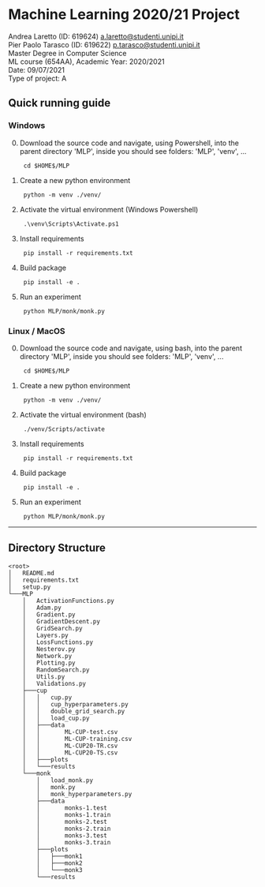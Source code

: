 # Machine Learning 2020/21 Project
Andrea Laretto (ID: 619624) a.laretto@studenti.unipi.it<br>
Pier Paolo Tarasco (ID: 619622) p.tarasco@studenti.unipi.it<br>
Master Degree in Computer Science<br>
ML course (654AA), Academic Year: 2020/2021<br>
Date: 09/07/2021<br>
Type of project: A

## Quick running guide

### Windows

0. Download the source code and navigate, using Powershell, into the parent directory 'MLP', inside you should see folders: 'MLP', 'venv', ...

        cd $HOME$/MLP

1. Create a new python environment

        python -m venv ./venv/

2. Activate the virtual environment (Windows Powershell)

        .\venv\Scripts\Activate.ps1

3. Install requirements

        pip install -r requirements.txt

4. Build package

        pip install -e .

5. Run an experiment

        python MLP/monk/monk.py

### Linux / MacOS

0. Download the source code and navigate, using bash, into the parent directory 'MLP', inside you should see folders: 'MLP', 'venv', ...

        cd $HOME$/MLP

1. Create a new python environment

        python -m venv ./venv/

2. Activate the virtual environment (bash)

        ./venv/Scripts/activate

3. Install requirements

        pip install -r requirements.txt

4. Build package

        pip install -e .

5. Run an experiment

        python MLP/monk/monk.py

---

## Directory Structure

```
<root>
│   README.md
│   requirements.txt
│   setup.py
└───MLP
    │   ActivationFunctions.py
    │   Adam.py
    │   Gradient.py
    │   GradientDescent.py
    │   GridSearch.py
    │   Layers.py
    │   LossFunctions.py
    │   Nesterov.py
    │   Network.py
    │   Plotting.py
    │   RandomSearch.py
    │   Utils.py
    │   Validations.py
    ├───cup
    │   │   cup.py
    │   │   cup_hyperparameters.py
    │   │   double_grid_search.py
    │   │   load_cup.py
    │   ├───data
    │   │       ML-CUP-test.csv
    │   │       ML-CUP-training.csv
    │   │       ML-CUP20-TR.csv
    │   │       ML-CUP20-TS.csv
    │   ├───plots
    │   └───results
    └───monk
        │   load_monk.py
        │   monk.py
        │   monk_hyperparameters.py
        ├───data
        │       monks-1.test
        │       monks-1.train
        │       monks-2.test
        │       monks-2.train
        │       monks-3.test
        │       monks-3.train
        ├───plots
        │   ├───monk1
        │   ├───monk2
        │   └───monk3
        └───results
```
